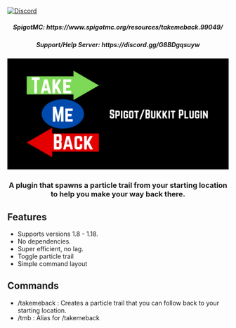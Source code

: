 [![Discord](https://img.shields.io/discord/911029017472270357?color=7289da&logo=discord)](https://discord.gg/G8BDgqsuyw)
<h5 align="center">SpigotMC: https://www.spigotmc.org/resources/takemeback.99049/</h5>
<h5 align="center">Support/Help Server: https://discord.gg/G8BDgqsuyw</h5>

![Logo](https://github.com/byteful/TakeMeBack/raw/master/TakeMeBack%20Large%20Logo.png)

<h3 align="center">A plugin that spawns a particle trail from your starting location to help you make your way back there.</h3>

## Features

- Supports versions 1.8 - 1.18.
- No dependencies.
- Super efficient, no lag.
- Toggle particle trail
- Simple command layout

## Commands

- /takemeback : Creates a particle trail that you can follow back to your starting location.
- /tmb : Alias for /takemeback
